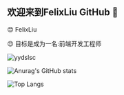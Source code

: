## 欢迎来到FelixLiu GitHub 👋
:blush: FelixLiu

:heart_eyes: 目标是成为一名:前端开发工程师

![yydslsc](https://count.getloli.com/@yydslsc?theme=booru-koe)

![Anurag's GitHub stats](https://github-readme-stats.vercel.app/api?username=yydslsc)

![Top Langs](https://github-readme-stats.vercel.app/api/top-langs/?username=yydslsc)



<!--
**yydslsc/yydslsc** is a ✨ _special_ ✨ repository because its `README.md` (this file) appears on your GitHub profile.

Here are some ideas to get you started:

- 🔭 I’m currently working on ...
- 🌱 I’m currently learning ...
- 👯 I’m looking to collaborate on ...
- 🤔 I’m looking for help with ...
- 💬 Ask me about ...
- 📫 How to reach me: ...
- 😄 Pronouns: ...
- ⚡ Fun fact: ...
-->
